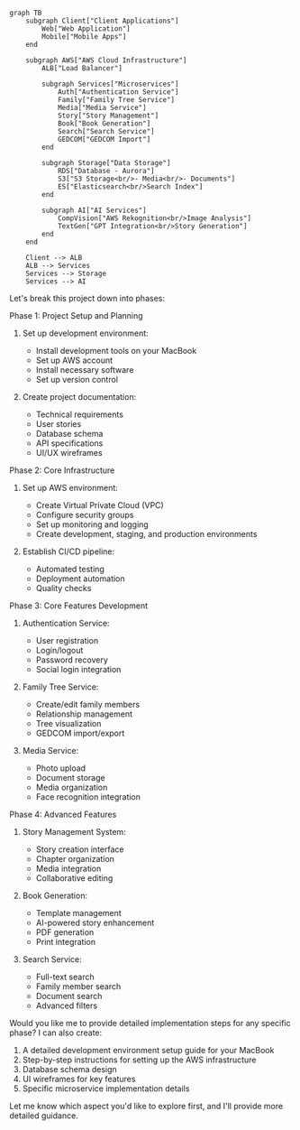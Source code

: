


```mermaid
graph TB
    subgraph Client["Client Applications"]
        Web["Web Application"]
        Mobile["Mobile Apps"]
    end

    subgraph AWS["AWS Cloud Infrastructure"]
        ALB["Load Balancer"]
        
        subgraph Services["Microservices"]
            Auth["Authentication Service"]
            Family["Family Tree Service"]
            Media["Media Service"]
            Story["Story Management"]
            Book["Book Generation"]
            Search["Search Service"]
            GEDCOM["GEDCOM Import"]
        end
        
        subgraph Storage["Data Storage"]
            RDS["Database - Aurora"]
            S3["S3 Storage<br/>- Media<br/>- Documents"]
            ES["Elasticsearch<br/>Search Index"]
        end
        
        subgraph AI["AI Services"]
            CompVision["AWS Rekognition<br/>Image Analysis"]
            TextGen["GPT Integration<br/>Story Generation"]
        end
    end

    Client --> ALB
    ALB --> Services
    Services --> Storage
    Services --> AI

```

Let's break this project down into phases:

Phase 1: Project Setup and Planning
1. Set up development environment:
   - Install development tools on your MacBook
   - Set up AWS account
   - Install necessary software
   - Set up version control

2. Create project documentation:
   - Technical requirements
   - User stories
   - Database schema
   - API specifications
   - UI/UX wireframes

Phase 2: Core Infrastructure
1. Set up AWS environment:
   - Create Virtual Private Cloud (VPC)
   - Configure security groups
   - Set up monitoring and logging
   - Create development, staging, and production environments

2. Establish CI/CD pipeline:
   - Automated testing
   - Deployment automation
   - Quality checks

Phase 3: Core Features Development
1. Authentication Service:
   - User registration
   - Login/logout
   - Password recovery
   - Social login integration

2. Family Tree Service:
   - Create/edit family members
   - Relationship management
   - Tree visualization
   - GEDCOM import/export

3. Media Service:
   - Photo upload
   - Document storage
   - Media organization
   - Face recognition integration

Phase 4: Advanced Features
1. Story Management System:
   - Story creation interface
   - Chapter organization
   - Media integration
   - Collaborative editing

2. Book Generation:
   - Template management
   - AI-powered story enhancement
   - PDF generation
   - Print integration

3. Search Service:
   - Full-text search
   - Family member search
   - Document search
   - Advanced filters

Would you like me to provide detailed implementation steps for any specific phase? I can also create:
1. A detailed development environment setup guide for your MacBook
2. Step-by-step instructions for setting up the AWS infrastructure
3. Database schema design
4. UI wireframes for key features
5. Specific microservice implementation details

Let me know which aspect you'd like to explore first, and I'll provide more detailed guidance.
